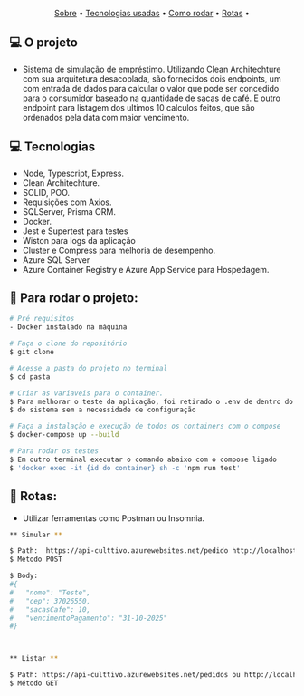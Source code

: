 <p align="center">
 <a href="#computer-o-projeto">Sobre</a> •
 <a href="#computer-tecnologias">Tecnologias usadas</a> • 
 <a href="#mag_right-para-rodar-o-projeto">Como rodar</a> • 
 <a href="#mag_right-rotas">Rotas</a> • 
</p>

## :computer: O projeto

- Sistema de simulação de empréstimo. Utilizando Clean Architechture com sua arquitetura desacoplada, são fornecidos dois endpoints, um com entrada de dados para calcular o valor que pode ser concedido para o consumidor baseado na quantidade de sacas de café. E outro endpoint para listagem dos ultimos 10 calculos feitos, que são ordenados pela data com maior vencimento.

## :computer: Tecnologias

- Node, Typescript, Express.
- Clean Architechture.
- SOLID, POO.
- Requisições com Axios.
- SQLServer, Prisma ORM.
- Docker.
- Jest e Supertest para testes
- Wiston para logs da aplicação
- Cluster e Compress para melhoria de desempenho.
- Azure SQL Server
- Azure Container Registry e Azure App Service para Hospedagem.

## :mag_right: Para rodar o projeto:

```bash
# Pré requisitos
- Docker instalado na máquina

# Faça o clone do repositório
$ git clone

# Acesse a pasta do projeto no terminal
$ cd pasta

# Criar as variaveis para o container.
$ Para melhorar o teste da aplicação, foi retirado o .env de dentro do gitignore, para início imediato
$ do sistema sem a necessidade de configuração

# Faça a instalação e execução de todos os containers com o compose
$ docker-compose up --build

# Para rodar os testes
$ Em outro terminal executar o comando abaixo com o compose ligado
$ 'docker exec -it {id do container} sh -c 'npm run test'

```

## :mag_right: Rotas:

- Utilizar ferramentas como Postman ou Insomnia.

```bash
** Simular **

$ Path:  https://api-culttivo.azurewebsites.net/pedido http://localhost:9090/pedido
$ Método POST

$ Body:
#{
#	"nome": "Teste",
#	"cep": 37026550,
#	"sacasCafe": 10,
#	"vencimentoPagamento": "31-10-2025"
#}



** Listar **

$ Path: https://api-culttivo.azurewebsites.net/pedidos ou http://localhost:9090/pedidos
$ Método GET

```
